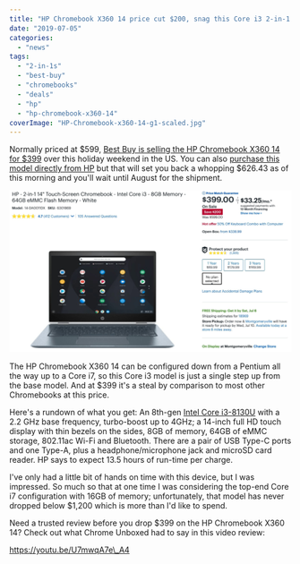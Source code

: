 ```yaml
---
title: "HP Chromebook X360 14 price cut $200, snag this Core i3 2-in-1 for $399"
date: "2019-07-05"
categories: 
  - "news"
tags: 
  - "2-in-1s"
  - "best-buy"
  - "chromebooks"
  - "deals"
  - "hp"
  - "hp-chromebook-x360-14"
coverImage: "HP-Chromebook-x360-14-g1-scaled.jpg"
---
```


Normally priced at $599, [Best Buy is selling the HP Chromebook X360 14 for $399](https://www.bestbuy.com/site/hp-2-in-1-14-touch-screen-chromebook-intel-core-i3-8gb-memory-64gb-emmc-flash-memory-white/6301869.p?skuId=6301869) over this holiday weekend in the US. You can also [purchase this model directly from HP](https://store.hp.com/us/en/ConfigureView?catalogId=10051&langId=-1&storeId=10151&urlLangId=&catEntryId=3074457345619122818&quantity=1) but that will set you back a whopping $626.43 as of this morning and you'll wait until August for the shipment.

[![](images/Screenshot-2019-07-05-at-10.35.50-AM-1024x587.png)](https://www.bestbuy.com/site/hp-2-in-1-14-touch-screen-chromebook-intel-core-i3-8gb-memory-64gb-emmc-flash-memory-white/6301869.p?skuId=6301869)

The HP Chromebook X360 14 can be configured down from a Pentium all the way up to a Core i7, so this Core i3 model is just a single step up from the base model. And at $399 it's a steal by comparison to most other Chromebooks at this price.

Here's a rundown of what you get: An 8th-gen [Intel Core i3-8130U](https://ark.intel.com/products/137977/Intel-Core-i3-8130U-Processor-4M-Cache-up-to-3-40-GHz-) with a 2.2 GHz base frequency, turbo-boost up to 4GHz; a 14-inch full HD touch display with thin bezels on the sides, 8GB of memory, 64GB of eMMC storage, 802.11ac Wi-Fi and Bluetooth. There are a pair of USB Type-C ports and one Type-A, plus a headphone/microphone jack and microSD card reader. HP says to expect 13.5 hours of run-time per charge.

I've only had a little bit of hands on time with this device, but I was impressed. So much so that at one time I was considering the top-end Core i7 configuration with 16GB of memory; unfortunately, that model has never dropped below $1,200 which is more than I'd like to spend.

Need a trusted review before you drop $399 on the HP Chromebook X360 14? Check out what Chrome Unboxed had to say in this video review:

https://youtu.be/U7mwqA7e\_A4
